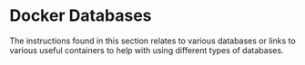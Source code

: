 # Docker Databases

The instructions found in this section relates to various databases or links to various useful containers to help with using different types of databases.
